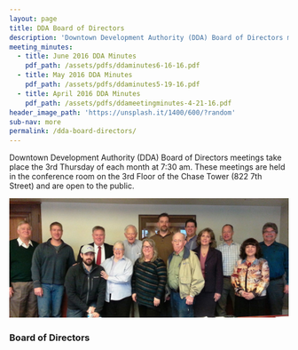```yaml
---
layout: page
title: DDA Board of Directors
description: 'Downtown Development Authority (DDA) Board of Directors meetings take place the 3rd Thursday of each month at 7:30 am. These meetings are held in the conference room on the 3rd Floor of the Chase Tower (822 7th Street) and are open to the public.'
meeting_minutes:
  - title: June 2016 DDA Minutes
    pdf_path: /assets/pdfs/ddaminutes6-16-16.pdf
  - title: May 2016 DDA Minutes
    pdf_path: /assets/pdfs/ddaminutes5-19-16.pdf
  - title: April 2016 DDA Minutes
    pdf_path: /assets/pdfs/ddameetingminutes-4-21-16.pdf
header_image_path: 'https://unsplash.it/1400/600/?random'
sub-nav: more
permalink: /dda-board-directors/
---
```



Downtown Development Authority (DDA) Board of Directors meetings take place the 3rd Thursday of each month at 7:30 am. These meetings are held in the conference room on the 3rd Floor of the Chase Tower (822 7th Street) and are open to the public.

![DDA Board of Directors](/uploads/versions/ddaboard---x----1200-512x---.jpg)

### Board of Directors

<div class="staff">

</div>
